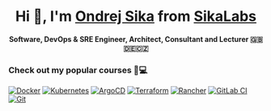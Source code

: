 <p align="center">
  <h1 align="center"> Hi 👋, I'm <a href="https://sika.io">Ondrej Sika</a> from <a href="https://sikalabs.com">SikaLabs</a></h2>
  <h4 align="center">Software, DevOps & SRE Engineer, Architect, Consultant and Lecturer 🇬🇧🇩🇪🇨🇿</h4>
</p>

<!--
<p align="center">
  <img src="https://github-readme-stats.vercel.app/api?username=ondrejsika&count_private=true&show_icons=true" alt="Ondrej Sika's GitHub stats">
</p>
-->

### Check out my popular courses 🚀💻

[![Docker](https://img.shields.io/badge/-Školení%20Docker-0db7ed?style=for-the-badge&logo=docker&logoColor=white)](https://ondrej-sika.cz/skoleni/docker) [![Kubernetes](https://img.shields.io/badge/-Školení%20Kubernetes-326ce5?style=for-the-badge&logo=kubernetes&logoColor=white)](https://ondrej-sika.cz/skoleni/kubernetes) [![ArgoCD](https://img.shields.io/badge/-Školení%20ArgoCD-orange?style=for-the-badge&logo=argo&logoColor=white)](https://ondrej-sika.cz/skoleni/argocd) [![Terraform](https://img.shields.io/badge/-Školení%20Terraform-7B42BC?style=for-the-badge&logo=terraform&logoColor=white)](https://ondrej-sika.cz/skoleni/terraform) [![Rancher](https://img.shields.io/badge/-Školení%20Rancher-3382c3?style=for-the-badge&logo=rancher&logoColor=white)](https://ondrej-sika.cz/skoleni/rancher) [![GitLab CI](https://img.shields.io/badge/-Školení%20GitLab%20CI-FCA121?style=for-the-badge&logo=gitlab&logoColor=white)](https://ondrej-sika.cz/skoleni/gitlab-ci) [![Git](https://img.shields.io/badge/-Školení%20Git-F05032?style=for-the-badge&logo=git&logoColor=white)](https://ondrej-sika.cz/skoleni/git)

<!--
**ondrejsika/ondrejsika** is a ✨ _special_ ✨ repository because its `README.md` (this file) appears on your GitHub profile.

Here are some ideas to get you started:

- 🔭 I’m currently working on ...
- 🌱 I’m currently learning ...
- 👯 I’m looking to collaborate on ...
- 🤔 I’m looking for help with ...
- 💬 Ask me about ...
- 📫 How to reach me: ...
- 😄 Pronouns: ...
- ⚡ Fun fact: ...
-->
